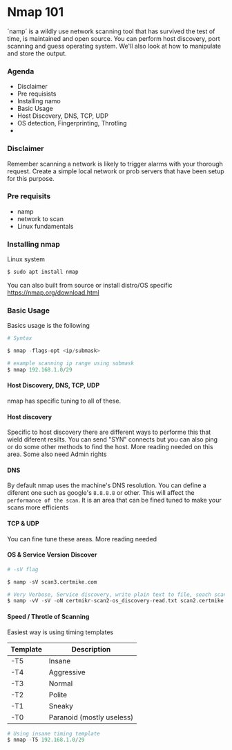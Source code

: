 # Nmap 101

´namp´ is a wildly use network scanning tool that has survived the test of time, is maintained and open source. You can perform host discovery, port scanning and guess operating system. We'll also look at how to manipulate and store the output.

### Agenda

- Disclaimer
- Pre requisists 
- Installing namo
- Basic Usage
- Host Discovery, DNS, TCP, UDP
- OS detection, Fingerprinting, Throtling
- 

### Disclaimer

Remember scanning a network is likely to trigger alarms with your thorough request. Create a simple local network or prob servers that have been setup for this purpose.

### Pre requisits

- namp
- network to scan 
- Linux fundamentals

### Installing nmap

Linux system
```bash
$ sudo apt install nmap
```

You can also built from source or install distro/OS specific https://nmap.org/download.html


### Basic Usage

Basics usage is the following 


```python
# Syntax

$ nmap -flags-opt <ip/submask>

# example scanning ip range using submask
$ nmap 192.168.1.0/29  

```




#### Host Discovery, DNS, TCP, UDP

nmap has specific tuning to all of these. 

#### Host discovery 

Specific to host discovery there are different ways to performe this that wield diferent resilts. 
You can send "SYN" connects but you can also ping or do some other methods to find the host. More reading needed on this area. 
Some also need Admin rights


#### DNS

By default nmap uses the machine's DNS resolution. You can define a diferent one such as google's `8.8.8.8` or other. This will affect the `performance of the scan`. It is an area that can be fined tuned to make your scans more efficients

#### TCP & UDP 

You can fine tune these areas. More reading needed




#### OS & Service Version Discover

```python
# -sV flag

$ namp -sV scan3.certmike.com

# Very Verbose, Service discovery, write plain text to file, seach scan2.certmike.com
$ namp -vV -sV -oN certmikr-scan2-os_discovery-read.txt scan2.certmike.com

```


#### Speed / Throtle of Scanning

Easiest way is using timing templates

| Template | Description               |
|----------|---------------------------|
| -T5      | Insane                    |
| -T4      | Aggressive                |
| -T3      | Normal                    |
| -T2      | Polite                    |
| -T1      | Sneaky                    |
| -T0      | Paranoid (mostly useless) |

```python
# Using insane timing template
$ nmap -T5 192.168.1.0/29  

```





